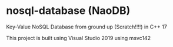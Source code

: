 # nosql-database (NaoDB)
Key-Value NoSQL Database from ground up (Scratch!!!!) in C++ 17

This project is built using Visual Studio 2019 using msvc142
